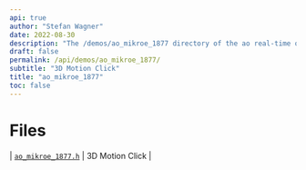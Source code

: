 ```yaml
---
api: true
author: "Stefan Wagner"
date: 2022-08-30
description: "The /demos/ao_mikroe_1877 directory of the ao real-time operating system."
draft: false
permalink: /api/demos/ao_mikroe_1877/ 
subtitle: "3D Motion Click"
title: "ao_mikroe_1877"
toc: false
---
```


# Files

| [`ao_mikroe_1877.h`](ao_mikroe_1877.h.md) | 3D Motion Click |

